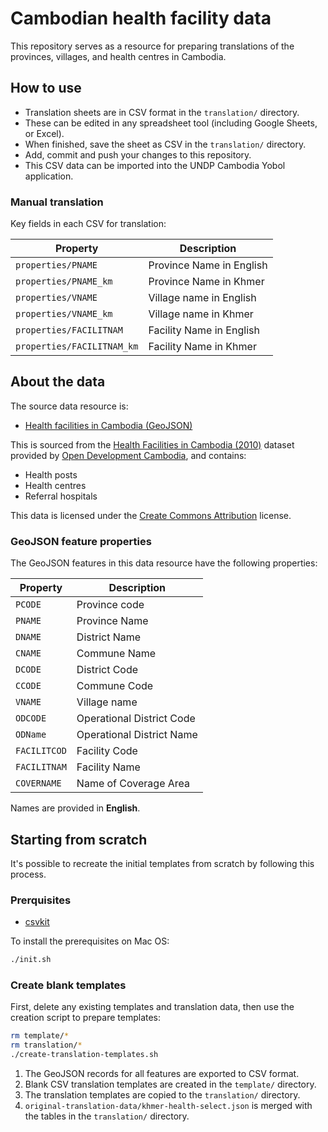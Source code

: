 # Cambodian health facility data

This repository serves as a resource for preparing translations of the provinces, villages, and health centres in Cambodia.

## How to use

- Translation sheets are in CSV format in the `translation/` directory.
- These can be edited in any spreadsheet tool (including Google Sheets, or Excel).
- When finished, save the sheet as CSV in the `translation/` directory.
- Add, commit and push your changes to this repository.
- This CSV data can be imported into the UNDP Cambodia Yobol application.

### Manual translation

Key fields in each CSV for translation:

| Property                   | Description              |
| -------------------------- | ------------------------ |
| `properties/PNAME`         | Province Name in English |
| `properties/PNAME_km`      | Province Name in Khmer   |
| `properties/VNAME`         | Village name in English  |
| `properties/VNAME_km`      | Village name in Khmer    |
| `properties/FACILITNAM`    | Facility Name in English |
| `properties/FACILITNAM_km` | Facility Name in Khmer   |

## About the data

The source data resource is:

- [Health facilities in Cambodia (GeoJSON)](https://data.opendevelopmentcambodia.net/en/dataset/health-facility-of-cambodia-2010/resource/0aeea7e7-b2cc-4214-985b-65617ce8cea0)

This is sourced from the [Health Facilities in Cambodia (2010)](https://data.opendevelopmentcambodia.net/en/dataset/health-facility-of-cambodia-2010) dataset provided by [Open Development Cambodia](https://opendevelopmentcambodia.net/), and contains:

- Health posts
- Health centres
- Referral hospitals

This data is licensed under the [Create Commons Attribution](https://creativecommons.org/licenses/by/3.0/) license.

### GeoJSON feature properties

The GeoJSON features in this data resource have the following properties:

| Property     | Description               |
| ------------ | ------------------------- |
| `PCODE`      | Province code             |
| `PNAME`      | Province Name             |
| `DNAME`      | District Name             |
| `CNAME`      | Commune Name              |
| `DCODE`      | District Code             |
| `CCODE`      | Commune Code              |
| `VNAME`      | Village name              |
| `ODCODE`     | Operational District Code |
| `ODName`     | Operational District Name |
| `FACILITCOD` | Facility Code             |
| `FACILITNAM` | Facility Name             |
| `COVERNAME`  | Name of Coverage Area     |

Names are provided in **English**.

## Starting from scratch

It's possible to recreate the initial templates from scratch by following this process.

### Prerquisites

- [csvkit](https://csvkit.readthedocs.io/en/latest/)

To install the prerequisites on Mac OS:

```bash
./init.sh
```

### Create blank templates

First, delete any existing templates and translation data, then use the creation script to prepare templates:

```bash
rm template/*
rm translation/*
./create-translation-templates.sh
```

1. The GeoJSON records for all features are exported to CSV format.
2. Blank CSV translation templates are created in the `template/` directory.
3. The translation templates are copied to the `translation/` directory.
4. `original-translation-data/khmer-health-select.json` is merged with the tables in the `translation/` directory.

